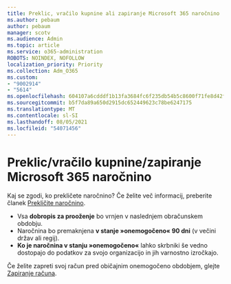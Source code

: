 ```yaml
---
title: Preklic, vračilo kupnine ali zapiranje Microsoft 365 naročnino
ms.author: pebaum
author: pebaum
manager: scotv
ms.audience: Admin
ms.topic: article
ms.service: o365-administration
ROBOTS: NOINDEX, NOFOLLOW
localization_priority: Priority
ms.collection: Adm_O365
ms.custom:
- "9002914"
- "5614"
ms.openlocfilehash: 604107a6cdddf1b13fa3684fc6f235db54b5c8600f71fe8d42f26ee179abfe6e
ms.sourcegitcommit: b5f7da89a650d2915dc652449623c78be6247175
ms.translationtype: MT
ms.contentlocale: sl-SI
ms.lasthandoff: 08/05/2021
ms.locfileid: "54071456"
---
```

# <a name="cancelrefundclose-your-microsoft-365-subscription"></a>Preklic/vračilo kupnine/zapiranje Microsoft 365 naročnino

Kaj se zgodi, ko prekličete naročnino? Če želite več informacij, preberite članek [Prekličite naročnino](https://docs.microsoft.com/microsoft-365/commerce/subscriptions/cancel-your-subscription?view=o365-worldwide).

- Vsa **dobropis za prooženje** bo vrnjen v naslednjem obračunskem obdobju.
- Naročnina bo premaknjena **v stanje »onemogočeno« 90 dni** (v večini držav ali regij).
- **Ko je naročnina v stanju »onemogočeno«** lahko skrbniki še vedno dostopajo do podatkov za svojo organizacijo in jih varnostno izročkajo.

Če želite zapreti svoj račun pred običajnim onemogočeno obdobjem, glejte [Zapiranje računa](https://docs.microsoft.com/microsoft-365/commerce/close-your-account?view=o365-worldwide).
